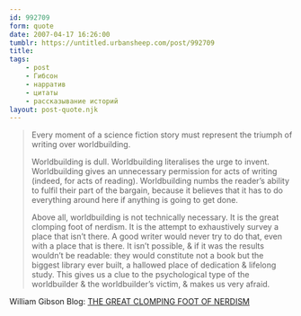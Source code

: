 ```yaml
---
id: 992709
form: quote
date: 2007-04-17 16:26:00
tumblr: https://untitled.urbansheep.com/post/992709
title: 
tags:
    - post
    - Гибсон
    - нарратив
    - цитаты
    - рассказывание историй
layout: post-quote.njk
---
```


<blockquote>
<p>Every moment of a science fiction story must represent the triumph of writing over worldbuilding.</p>

<p>Worldbuilding is dull. Worldbuilding literalises the urge to invent. Worldbuilding gives an unnecessary permission for acts of writing (indeed, for acts of reading). Worldbuilding numbs the reader’s ability to fulfil their part of the bargain, because it believes that it has to do everything around here if anything is going to get done.</p>

<p>Above all, worldbuilding is not technically necessary. It is the great clomping foot of nerdism. It is the attempt to exhaustively survey a place that isn’t there. A good writer would never try to do that, even with a place that is there. It isn’t possible, &amp; if it was the results wouldn’t be readable: they would constitute not a book but the biggest library ever built, a hallowed place of dedication &amp; lifelong study. This gives us a clue to the psychological type of the worldbuilder &amp; the worldbuilder’s victim, &amp; makes us very afraid.</p>
</blockquote>

William Gibson Blog: <a href="http://www.williamgibsonbooks.com/blog/2007_04_01_archive.asp#5345355050073702108">THE GREAT CLOMPING FOOT OF NERDISM</a>
